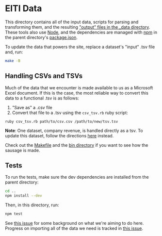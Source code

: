 # EITI Data
This directory contains all of the input data, scripts for parsing and
transforming them, and the resulting ["output" files in the _data directory](_data/). These tools also use
[Node](https://nodejs.org/), and the dependencies are managed with
[npm](https://www.npmjs.com/) in the parent directory's
[package.json](../package.json).

To update the data that powers the site, replace a dataset's "input" .tsv file and, run:

```sh
make -B
```

## Handling CSVs and TSVs
Much of the data that we encounter is made available to us as a Microsoft Excel document. If this is the case, the most reliable way to convert this data to a functional .tsv is as follows:
1. "Save as" a .csv file
2. Convert that file to a .tsv using the `csv_tsv.rb` ruby script:
```
ruby csv_tsv.rb path/to/csv.csv /path/to/new/tsv.tsv
```

**Note**: One dataset, company revenue, is handled directly as a tsv. To update this dataset, follow the directions [here](https://github.com/18F/doi-extractives-data/tree/master/data/company-revenue) instead.

Check out the [Makefile](Makefile) and the [bin directory](bin/) if you want to
see how the sausage is made.

## Tests
To run the tests, make sure the dev dependencies are installed from the parent
directory:

```sh
cd ..
npm install --dev
```

Then, in this directory, run:

```sh
npm test
```

See [this issue](https://github.com/18F/doi-extractives-data/issues/493) for
some background on what we're aiming to do here. Progress on importing all of
the data we need is tracked in
[this issue](https://github.com/18F/doi-extractives-data/issues/496).
